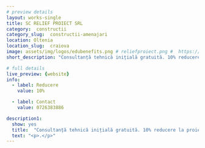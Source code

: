 ```yaml
---
# preview details
layout: works-single
title: SC RELIEF PROIECT SRL
category:  constructii
category_slug:  constructii-amenajari
location: Oltenia
location_slug:  craiova
image: assets/img/logos/edubenefits.png # reliefproiect.png #  https://drive.google.com/file/d/1BlD4sLMGWwM6ZnnVeDFf_ECAYknMtIBd/view?usp=share_link
short_description: "Consultanță tehnică inițială gratuită. 10% reducere la proiectul de arhitectură pentru construcții cu diverse funcțiuni"

# full details
live_preview: {website}
info:
  - label: Reducere
    value: 10%

  - label: Contact
    value: 0726383886

description1:
  show: yes
  title:  "Consultanță tehnică inițială gratuită. 10% reducere la proiectul de arhitectură pentru construcții cu diverse funcțiuni"
  text: "<p>.</p>"
---
```


